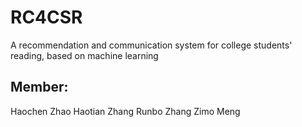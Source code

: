 # RC4CSR
A recommendation and communication system for college students' reading, based on machine learning
## Member:
Haochen Zhao
Haotian Zhang
Runbo Zhang
Zimo Meng
